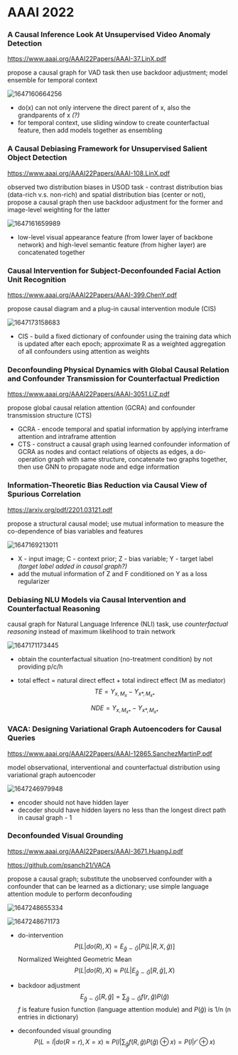 # AAAI 2022

### A Causal Inference Look At Unsupervised Video Anomaly Detection 

https://www.aaai.org/AAAI22Papers/AAAI-37.LinX.pdf

propose a causal graph for VAD task then use backdoor adjustment; model ensemble for temporal context

![1647160664256](https://github.com/ZigeW/Causality-in-CV/raw/main/images/1647160664256.png)

- do(x) can not only intervene the direct parent of x, also the grandparents of x *(?)*
- for temporal context, use sliding window to create counterfactual feature, then add models together as ensembling

### A Causal Debiasing Framework for Unsupervised Salient Object Detection

https://www.aaai.org/AAAI22Papers/AAAI-108.LinX.pdf

observed two distribution biases in USOD task - contrast distribution bias (data-rich v.s. non-rich) and spatial distribution bias (center or not), propose a causal graph then use backdoor adjustment for the former and image-level weighting for the latter

![1647161659989](https://github.com/ZigeW/Causality-in-CV/raw/main/images/1647161659989.png)

- low-level visual appearance feature (from lower layer of backbone network) and high-level semantic feature (from higher layer) are concatenated together

### Causal Intervention for Subject-Deconfounded Facial Action Unit Recognition

https://www.aaai.org/AAAI22Papers/AAAI-399.ChenY.pdf

propose causal diagram and a plug-in causal intervention module (CIS)

![1647173158683](https://github.com/ZigeW/Causality-in-CV/raw/main/images/1647173158683.png)

- CIS - build a fixed dictionary of confounder using the training data which is updated after each epoch; approximate R as a weighted aggregation of all confounders using attention as weights

### Deconfounding Physical Dynamics with Global Causal Relation and Confounder Transmission for Counterfactual Prediction

https://www.aaai.org/AAAI22Papers/AAAI-3051.LiZ.pdf

propose global causal relation attention (GCRA) and confounder transmission structure (CTS)

- GCRA - encode temporal and spatial information by applying interframe attention and intraframe attention
- CTS - construct a causal graph using learned confounder information of GCRA as nodes and contact relations of objects as edges, a do-operation graph with same structure, concatenate two graphs together, then use GNN to propagate node and edge information

### Information-Theoretic Bias Reduction via Causal View of Spurious Correlation

https://arxiv.org/pdf/2201.03121.pdf

propose a structural causal model; use mutual information to measure the co-dependence of bias variables and features

![1647169213011](https://github.com/ZigeW/Causality-in-CV/raw/main/images/1647169213011.png)

- X - input image; C - context prior; Z - bias variable; Y - target label *(target label added in causal graph?)*
- add the mutual information of Z and F conditioned on Y as a loss regularizer

### Debiasing NLU Models via Causal Intervention and Counterfactual Reasoning

causal graph for Natural Language Inference (NLI) task, use *counterfactual reasoning* instead of maximum likelihood to train network

![1647171173445](https://github.com/ZigeW/Causality-in-CV/raw/main/images/1647171173445.png)

- obtain the counterfactual situation (no-treatment condition) by not providing p/c/h

- total effect  = natural direct effect + total indirect effect (M as mediator)
  $$
  TE = Y_{x,M_{x}}-Y_{x*,M_{x*}}
  $$

  $$
  NDE=Y_{x,M_{x*}}-Y_{x*,M_{x*}}
  $$

### VACA: Designing Variational Graph Autoencoders for Causal Queries

https://www.aaai.org/AAAI22Papers/AAAI-12865.SanchezMartinP.pdf

model observational, interventional and counterfactual distribution using variational graph autoencoder

![1647246979948](https://github.com/ZigeW/Causality-in-CV/raw/main/images/1647246979948.png)

- encoder should not have hidden layer 
- decoder should have hidden layers no less than the longest direct path in causal graph - 1

### Deconfounded Visual Grounding

https://www.aaai.org/AAAI22Papers/AAAI-3671.HuangJ.pdf

https://github.com/psanch21/VACA

propose a causal graph; substitute the unobserved confounder with a confounder that can be learned as a dictionary; use simple language attention module to perform deconfouding

![1647248655334](https://github.com/ZigeW/Causality-in-CV/raw/main/images/1647248655334.png)

![1647248671173](https://github.com/ZigeW/Causality-in-CV/raw/main/images/1647248671173.png)

- do-intervention
  $$
  P(L|do(R),X)=E_{\hat{g} \sim \hat{G}}[P(L|R,X,\hat{g})]
  $$
  Normalized Weighted Geometric Mean
  $$
  P(L|do(R),X) \approx P(L|E_{\hat{g} \sim \hat{G}}[R,\hat{g}],X)
  $$

- backdoor adjustment
  $$
  E_{\hat{g} \sim \hat{G}}[R,\hat{g}]=\sum_{\hat{g} \sim \hat{G}}f(r,\hat{g})P(\hat{g})
  $$
  $f$ is feature fusion function (language attention module) and $P(\hat{g})$ is 1/n (n entries in dictionary)

- deconfounded visual grounding
  $$
  P(L=l|do(R=r),X=x) \approx P(l|\sum_{\hat{g}}f(R,\hat{g})P(\hat{g}) \oplus x)=P(l|r' \oplus x)
  $$
  